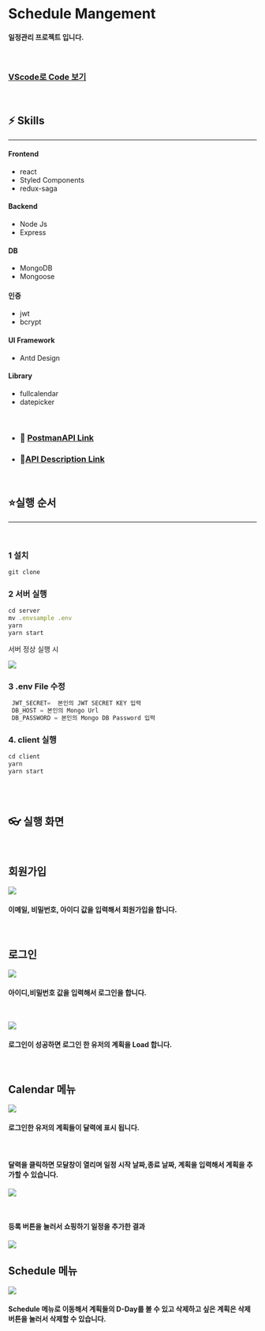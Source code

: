 # Schedule Mangement

#### 일정관리 프로젝트 입니다.

<br>

### [VScode로 Code 보기](https://github1s.com/hyjoong/Schedule-management)

<br>

## ⚡️ Skills

---

#### Frontend

- react
- Styled Components
- redux-saga

#### Backend

- Node Js
- Express

#### DB

- MongoDB
- Mongoose

#### 인증

- jwt
- bcrypt

#### UI Framework

- Antd Design

#### Library

- fullcalendar
- datepicker

<br>

- ### 🥫 [PostmanAPI Link](https://documenter.getpostman.com/view/14760695/UV5afvbH)

- ### 📁[API Description Link ](https://github.com/hyjoong/Schedule-management/wiki/API-Description)

<br>

## ⭐실행 순서

---

<br>

### 1 설치

```javascript
git clone
```

### 2 서버 실행

```javascript
cd server
mv .envsample .env
yarn
yarn start
```

서버 정상 실행 시

![](https://images.velog.io/images/hyunjoong/post/752fd4f7-1d91-4b12-ab59-7e12244d7d5a/image.png)

### 3 .env File 수정

```javascript
 JWT_SECRET=  본인의 JWT SECRET KEY 입력
 DB_HOST = 본인의 Mongo Url
 DB_PASSWORD = 본인의 Mongo DB Password 입력
```

### 4. client 실행

```javascript
cd client
yarn
yarn start
```

<br>
<br>

## 👓 실행 화면

<br>

## 회원가입

![](https://images.velog.io/images/hyunjoong/post/86306863-3c75-467f-84e2-e18f0ed457b0/image.png)

#### 이메일, 비밀번호, 아이디 값을 입력해서 회원가입을 합니다.

<br>

## 로그인

![](https://images.velog.io/images/hyunjoong/post/999bc8da-b3e6-425b-9bbd-8fad0c769a14/image.png)

#### 아이디,비밀번호 값을 입력해서 로그인을 합니다.

<br>

![](https://images.velog.io/images/hyunjoong/post/7ca40edd-d9fb-4b01-b094-74d2a05e1782/image.png)

#### 로그인이 성공하면 로그인 한 유저의 계획을 Load 합니다.

<br>

## Calendar 메뉴

![](https://images.velog.io/images/hyunjoong/post/e5872083-87bc-4999-8ff0-37e90d1c075f/image.png)

#### 로그인한 유저의 계획들이 달력에 표시 됩니다.

<br>

#### 달력을 클릭하면 모달창이 열리며 일정 시작 날짜,종료 날짜, 계획을 입력해서 계획을 추가할 수 있습니다.

![](https://images.velog.io/images/hyunjoong/post/e9df3c44-12fb-4158-a276-284e6678684e/image.png)

<br>

#### 등록 버튼을 눌러서 쇼핑하기 일정을 추가한 결과

![](https://images.velog.io/images/hyunjoong/post/6cf47396-6e94-4d00-82a1-02eb8025c887/image.png)

## Schedule 메뉴

![](https://images.velog.io/images/hyunjoong/post/fcbbe4c3-ad15-430b-a22d-28001e31d7fe/image.png)

#### Schedule 메뉴로 이동해서 계획들의 D-Day를 볼 수 있고 삭제하고 싶은 계획은 삭제 버튼을 눌러서 삭제할 수 있습니다.

<br>
